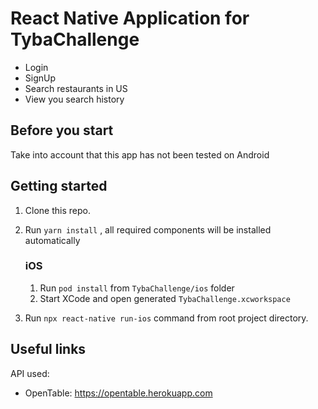 # React Native Application for TybaChallenge

- Login
- SignUp
- Search restaurants in US
- View you search history

## Before you start
Take into account that this app has not been tested on Android


## Getting started

1. Clone this repo.
2. Run `yarn install` , all required components will be installed automatically

    ### iOS
      
    1. Run `pod install` from `TybaChallenge/ios` folder
    2. Start XCode and open generated `TybaChallenge.xcworkspace`

3. Run `npx react-native run-ios` command from root project directory.

## Useful links
API used:
- OpenTable: https://opentable.herokuapp.com
